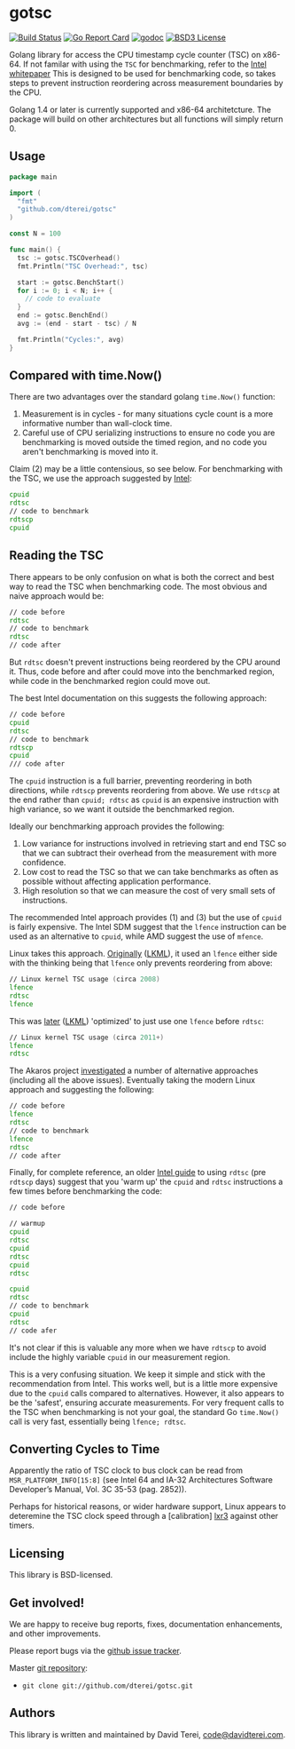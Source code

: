 # gotsc

[![Build Status](https://travis-ci.org/dterei/gotsc.svg)](https://travis-ci.org/dterei/gotsc)
[![Go Report Card](https://goreportcard.com/badge/github.com/dterei/gotsc)](https://goreportcard.com/report/github.com/dterei/gotsc)
[![godoc](https://godoc.org/github.com/dterei/gotsc?status.svg)](http://godoc.org/github.com/dterei/gotsc)
[![BSD3 License](http://img.shields.io/badge/license-BSD3-brightgreen.svg?style=flat)][tl;dr Legal: BSD3]

[tl;dr Legal: BSD3]:
  https://tldrlegal.com/license/bsd-3-clause-license-(revised)
  "BSD3 License"

Golang library for access the CPU timestamp cycle counter (TSC) on x86-64. If
not familar with using the `TSC` for benchmarking, refer to the
[Intel whitepaper][intel1] This is designed to be used for benchmarking code, so
takes steps to prevent instruction reordering across measurement boundaries by
the CPU.

Golang 1.4 or later is currently supported and x86-64 architetcture. The
package will build on other architectures but all functions will simply return
0.

## Usage

``` .go
package main

import (
  "fmt"
  "github.com/dterei/gotsc"
)

const N = 100

func main() {
  tsc := gotsc.TSCOverhead()
  fmt.Println("TSC Overhead:", tsc)

  start := gotsc.BenchStart()
  for i := 0; i < N; i++ {
    // code to evaluate
  }
  end := gotsc.BenchEnd()
  avg := (end - start - tsc) / N

  fmt.Println("Cycles:", avg)
}
```

## Compared with time.Now()

There are two advantages over the standard golang `time.Now()` function:

1) Measurement is in cycles - for many situations cycle count is a more
   informative number than wall-clock time.
2) Careful use of CPU serializing instructions to ensure no code you are
   benchmarking is moved outside the timed region, and no code you aren't
   benchmarking is moved into it.

Claim (2) may be a little contensious, so see below. For benchmarking with the
TSC, we use the approach suggested by [Intel][intel1]:

``` .asm
cpuid
rdtsc
// code to benchmark
rdtscp
cpuid
```

## Reading the TSC

There appears to be only confusion on what is both the correct and best way to
read the TSC when benchmarking code. The most obvious and naive approach would
be:

``` .asm
// code before
rdtsc
// code to benchmark
rdtsc
// code after
```

But `rdtsc` doesn't prevent instructions being reordered by the CPU around it.
Thus, code before and after could move into the benchmarked region, while code
in the benchmarked region could move out.

The best Intel documentation on this suggests the following approach:

``` .asm
// code before
cpuid
rdtsc
// code to benchmark
rdtscp
cpuid
/// code after
```

The `cpuid` instruction is a full barrier, preventing reordering in both
directions, while `rdtscp` prevents reordering from above. We use `rdtscp` at
the end rather than `cpuid; rdtsc` as `cpuid` is an expensive instruction with
high variance, so we want it outside the benchmarked region.

Ideally our benchmarking approach provides the following:

1. Low variance for instructions involved in retrieving start and end TSC so
   that we can subtract their overhead from the measurement with more
   confidence.
2. Low cost to read the TSC so that we can take benchmarks as often as possible
   without affecting application performance.
3. High resolution so that we can measure the cost of very small sets of
   instructions.

The recommended Intel approach provides (1) and (3) but the use of `cpuid` is
fairly expensive. The Intel SDM suggest that the `lfence` instruction can be
used as an alternative to `cpuid`, while AMD suggest the use of `mfence`.

Linux takes this approach. [Originally][lxr1] ([LKML][lkml1]), it used an
`lfence` either side with the thinking being that `lfence` only prevents
reordering from above:

``` .asm
// Linux kernel TSC usage (circa 2008)
lfence
rdtsc
lfence
```

This was [later][lxr2] ([LKML][lkml2]) 'optimized' to just use one `lfence`
before `rdtsc`:

``` .asm
// Linux kernel TSC usage (circa 2011+)
lfence
rdtsc
```

The Akaros project [investigated][arakos] a number of alternative approaches
(including all the above issues). Eventually taking the modern Linux approach
and suggesting the following:

``` .asm
// code before
lfence
rdtsc
// code to benchmark
lfence
rdtsc
// code after
```

Finally, for complete reference, an older [Intel guide][intel2] to using
`rdtsc` (pre `rdtscp` days) suggest that you 'warm up' the `cpuid` and `rdtsc`
instructions a few times before benchmarking the code:

``` .asm
// code before

// warmup
cpuid
rdtsc
cpuid
rdtsc
cpuid
rdtsc

cpuid
rdtsc
// code to benchmark
cpuid
rdtsc
// code afer
```

It's not clear if this is valuable any more when we have `rdtscp` to avoid
include the highly variable `cpuid` in our measurement region.

This is a very confusing situation. We keep it simple and stick with the
recommendation from Intel. This works well, but is a little more expensive due
to the `cpuid` calls compared to alternatives. However, it also appears to be
the 'safest', ensuring accurate measurements. For very frequent calls to the
TSC when benchmarking is not your goal, the standard Go `time.Now()` call is
very fast, essentially being `lfence; rdtsc`.

## Converting Cycles to Time

Apparently the ratio of TSC clock to bus clock can be read from
`MSR_PLATFORM_INFO[15:8]` (see Intel 64 and IA-32 Architectures Software
Developer’s Manual, Vol. 3C 35-53 (pag. 2852)).

Perhaps for historical reasons, or wider hardware support, Linux appears to
deteremine the TSC clock speed through a [calibration] [lxr3] against other
timers.

## Licensing

This library is BSD-licensed.

## Get involved!

We are happy to receive bug reports, fixes, documentation enhancements,
and other improvements.

Please report bugs via the
[github issue tracker](http://github.com/dterei/gotsc/issues).

Master [git repository](http://github.com/dterei/gotsc):

* `git clone git://github.com/dterei/gotsc.git`

## Authors

This library is written and maintained by David Terei, <code@davidterei.com>.

[intel1]: http://www.intel.com/content/www/us/en/embedded/training/ia-32-ia-64-benchmark-code-execution-paper.html
[intel2]: https://www.ccsl.carleton.ca/~jamuir/rdtscpm1.pdf
[lxr1]: http://lxr.free-electrons.com/source/include/asm-x86/system.h?v=2.6.25#L403
[lkml1]: https://lkml.org/lkml/2008/1/7/276
[lxr2]: http://lxr.free-electrons.com/source/arch/x86/include/asm/msr.h#L168
[lkml2]: https://lkml.org/lkml/2011/5/10/297
[arakos]: http://akaros.cs.berkeley.edu/lxr/akaros/kern/arch/x86/rdtsc_test.c
[lxr3]: http://lxr.free-electrons.com/source/arch/x86/kernel/tsc.c#L670

